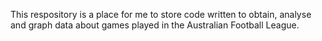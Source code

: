 This respository is a place for me to store code written to obtain, analyse and graph data about games played in the Australian Football League.

